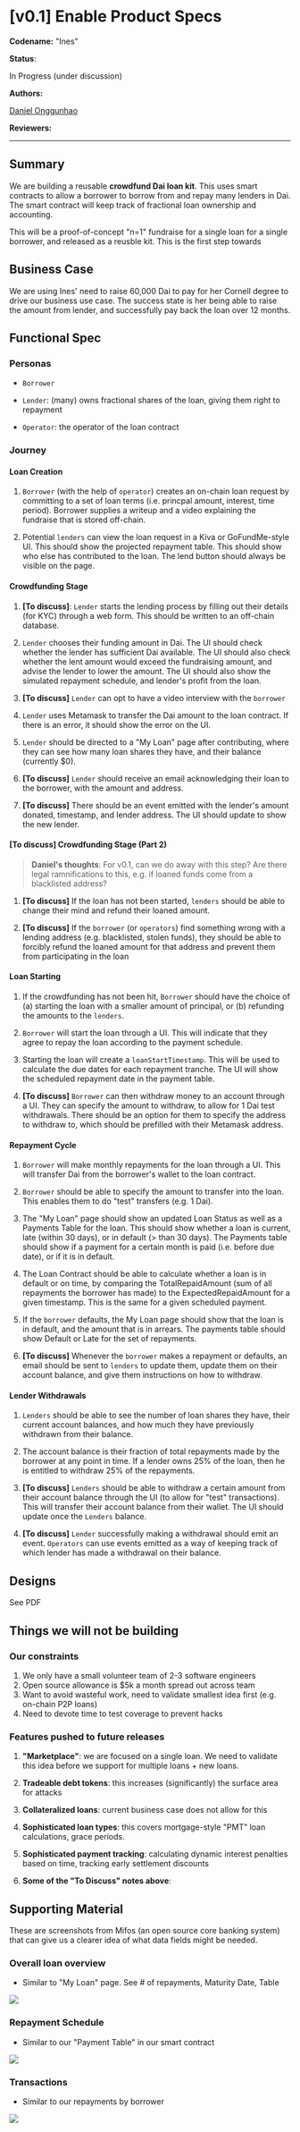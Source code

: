 # [v0.1] Enable Product Specs

**Codename:** "Ines"

**Status**:

In Progress (under discussion)

**Authors:**

[Daniel Onggunhao](https://daniel.ai)

**Reviewers:**


---

## Summary

We are building a reusable **crowdfund Dai loan kit**. This uses smart contracts to allow a borrower to borrow from and repay many lenders in Dai. The smart contract will keep track of fractional loan ownership and accounting.

This will be a proof-of-concept "n=1" fundraise for a single loan for a single borrower, and released as a reusble kit. This is the first step towards

## Business Case

We are using Ines' need to raise 60,000 Dai to pay for her Cornell degree to drive our business use case. The success state is her being able to raise the amount from lender, and successfully pay back the loan over 12 months.

## Functional Spec

### Personas

* `Borrower`

* `Lender`: (many) owns fractional shares of the loan, giving them right to repayment

* `Operator`: the operator of the loan contract

### Journey

#### Loan Creation

1. `Borrower` (with the help of `operator`) creates an on-chain loan request by committing to a set of loan terms (i.e. princpal amount, interest, time period). Borrower supplies a writeup and a video explaining the fundraise that is stored off-chain.

1. Potential `lenders` can view the loan request in a Kiva or GoFundMe-style UI. This should show the projected repayment table. This should show who else has contributed to the loan. The lend button should always be visible on the page.

#### Crowdfunding Stage

1. **[To discuss]**: `Lender` starts the lending process by filling out their details (for KYC) through a web form. This should be written to an off-chain database.

1. `Lender` chooses their funding amount in Dai. The UI should check whether the lender has sufficient Dai available. The UI should also check whether the lent amount would exceed the fundraising amount, and advise the lender to lower the amount. The UI should also show the simulated repayment schedule, and lender's profit from the loan.

1. **[To discuss]** `Lender` can opt to have a video interview with the `borrower`

1. `Lender` uses Metamask to transfer the Dai amount to the loan contract. If there is an error, it should show the error on the UI.

1.  `Lender` should be directed to a "My Loan" page after contributing, where they can see how many loan shares they have, and their balance (currently $0).

1. **[To discuss]** `Lender` should receive an email acknowledging their loan to the borrower, with the amount and address.

1. **[To discuss]** There should be an event emitted with the lender's amount donated, timestamp, and lender address. The UI should update to show the new lender.

#### [To discuss] Crowdfunding Stage (Part 2)

> **Daniel's thoughts**: For v0.1, can we do away with this step? Are there legal ramnifications to this, e.g. if loaned funds come from a blacklisted address?

1. **[To discuss]** If the loan has not been started, `lenders` should be able to change their mind and refund their loaned amount.

2. **[To discuss]** If the `borrower` (or `operators`) find something wrong with a lending address (e.g. blacklisted, stolen funds), they should be able to forcibly refund the loaned amount for that address and prevent them from participating in the loan

#### Loan Starting

1. If the crowdfunding has not been hit, `Borrower` should have the choice of (a) starting the loan with a smaller amount of principal, or (b) refunding the amounts to the `lenders`.

1. `Borrower` will start the loan through a UI. This will indicate that they agree to repay the loan according to the payment schedule.

1. Starting the loan will create a `loanStartTimestamp`. This will be used to calculate the due dates for each repayment tranche. The UI will show the scheduled repayment date in the payment table.

1. **[To discuss]** `Borrower` can then withdraw money to an account through a UI. They can specify the amount to withdraw, to allow for 1 Dai test withdrawals. There should be an option for them to specify the address to withdraw to, which should be prefilled with their Metamask address.

#### Repayment Cycle

1. `Borrower` will make monthly repayments for the loan through a UI. This will transfer Dai from the borrower's wallet to the loan contract.

1. `Borrower` should be able to specify the amount to transfer into the loan. This enables them to do "test" transfers (e.g. 1 Dai).

1. The "My Loan" page should show an updated Loan Status as well as a Payments Table for the loan. This should show whether a loan is current, late (within 30 days), or in default (> than 30 days). The Payments table should show if a payment for a certain month is paid (i.e. before due date), or if it is in default.

1. The Loan Contract should be able to calculate whether a loan is in default or on time, by comparing the TotalRepaidAmount (sum of all repayments the borrower has made) to the ExpectedRepaidAmount for a given timestamp. This is the same for a given scheduled payment.

1. If the `borrower` defaults, the My Loan page should show that the loan is in default, and the amount that is in arrears. The payments table should show Default or Late for the set of repayments.

1. **[To discuss]** Whenever the `borrower` makes a repayment or defaults, an email should be sent to `lenders` to update them, update them on their account balance, and give them instructions on how to withdraw.

#### Lender Withdrawals

1. `Lenders` should be able to see the number of loan shares they have, their current account balances, and how much they have previously withdrawn from their balance.

1. The account balance is their fraction of total repayments made by the borrower at any point in time. If a lender owns 25% of the loan, then he is entitled to withdraw 25% of the repayments.

4. **[To discuss]** `Lenders` should be able to withdraw a certain amount from their account balance through the UI (to allow for "test" transactions). This will transfer their account balance from their wallet. The UI should update once the `Lenders` balance.

5. **[To discuss]** `Lender` successfully making a withdrawal should emit an event. `Operators` can use events emitted as a way of keeping track of which lender has made a withdrawal on their balance.

## Designs

See PDF

## Things we will not be building

### Our constraints

1. We only have a small volunteer team of 2-3 software engineers
2. Open source allowance is $5k a month spread out across team
3. Want to avoid wasteful work, need to validate smallest idea first (e.g. on-chain P2P loans)
4. Need to devote time to test coverage to prevent hacks

### Features pushed to future releases

1. **"Marketplace"**: we are focused on a single loan. We need to validate this idea before we support for multiple loans + new loans.

3. **Tradeable debt tokens**: this increases (significantly) the surface area for attacks

4. **Collateralized loans**: current business case does not allow for this

5. **Sophisticated loan types**: this covers mortgage-style "PMT" loan calculations, grace periods.

6. **Sophisticated payment tracking**: calculating dynamic interest penalties based on time, tracking early settlement discounts

7. **Some of the "To Discuss" notes above**:

## Supporting Material

These are screenshots from Mifos (an open source core banking system) that can give us a clearer idea of what data fields might be needed.

### Overall loan overview
* Similar to "My Loan" page. See # of repayments, Maturity Date, Table

![](images/2019-07-14-21-33-54.png)

### Repayment Schedule
* Similar to our "Payment Table" in our smart contract

![](images/2019-07-14-21-34-11.png)

### Transactions
* Similar to our repayments by borrower

![](images/2019-07-14-21-34-36.png)
